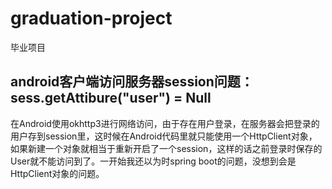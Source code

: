 # graduation-project
毕业项目

## android客户端访问服务器session问题：sess.getAttibure("user") = Null
在Android使用okhttp3进行网络访问，由于存在用户登录，在服务器会把登录的用户存到session里，这时候在Android代码里就只能使用一个HttpClient对象，如果新建一个对象就相当于重新开启了一个session，这样的话之前登录时保存的User就不能访问到了。一开始我还以为时spring boot的问题，没想到会是HttpClient对象的问题。